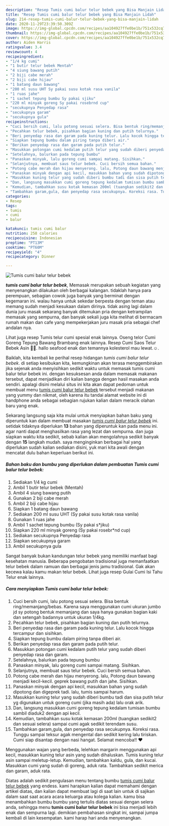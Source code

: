 ```yaml
---
description: "Resep Tumis cumi balur telur bebek yang Bisa Manjain Lidah"
title: "Resep Tumis cumi balur telur bebek yang Bisa Manjain Lidah"
slug: 214-resep-tumis-cumi-balur-telur-bebek-yang-bisa-manjain-lidah
date: 2020-11-29T23:39:50.309Z
image: https://img-global.cpcdn.com/recipes/aa104927ffe0be1b/751x532cq70/tumis-cumi-balur-telur-bebek-foto-resep-utama.jpg
thumbnail: https://img-global.cpcdn.com/recipes/aa104927ffe0be1b/751x532cq70/tumis-cumi-balur-telur-bebek-foto-resep-utama.jpg
cover: https://img-global.cpcdn.com/recipes/aa104927ffe0be1b/751x532cq70/tumis-cumi-balur-telur-bebek-foto-resep-utama.jpg
author: Aiden Harris
ratingvalue: 3.4
reviewcount: 4
recipeingredient:
- "1/4 kg cumi"
- "1 butir telur bebek Mentah"
- "4 siung bawang putih"
- "2 biji cabe merah"
- "2 biji cabe hijau"
- "1 batang daun bawang"
- "200 ml susu UHT Sy pakai susu kotak rasa vanila"
- "1 ruas jahe"
- "1 sachet tepung bumbu Sy pakai sjiku"
- "220 ml minyak goreng Sy pakai rosebrnd cup"
- "secukupnya Penyedap rasa"
- "secukupnya garam"
- "secukupnya gula"
recipeinstructions:
- "Cuci bersih cumi, lalu potong sesuai selera. Bisa bentuk ring/memanjang/bebas. Karena saya menggunakan cumi ukuran jumbo jd sy potong bentuk memanjang dan saya hanya gunakan bagian kaki dan setengah badannya untuk ukuran 1/4kg."
- "Pecahkan telur bebek, pisahkan bagian kuning dan putih telurnya."
- "Beri penyedap rasa dan garam pada kuning telur. Lalu kocok hingga tercampur dan sisihkan."
- "Siapkan tepung bumbu dalam piring tanpa diberi air."
- "Berikan penyedap rasa dan garam pada putih telur."
- "Masukkan potongan cumi kedalam putih telur yang sudah diberi penyedap rasa dan garam."
- "Setelahnya, balurkan pada tepung bumbu"
- "Panaskan minyak, lalu goreng cumi sampai matang. Sisihkan."
- "Selanjutnya, membuat saus telur bebek. Cuci bersih semua bahan."
- "Potong cabe merah dan hijau menyerong. lalu, Potong daun bawang menjadi kecil-kecil. geprek bawang putih dan jahe. Sisihkan."
- "Panaskan minyak dengan api kecil, masukkan bahan yang sudah dipotong dan digeprek tadi. lalu, tumis sampai harum."
- "Masukkan kuning telur yang sudah diberi bumbu tadi dan sisa putih telur yg digunakan untuk goreng cumi (jika masih ada) lalu orak arik."
- "Dan, langsung masukkan cumi goreng tepung kedalam tumisan bumbu sambil diaduk2 dengan api kecil."
- "Kemudian, tambahkan susu kotak kemasan 200ml (tuangkan sedikit2 dan sesuai selera) sampai cumi agak sedikit terendam susu."
- "Tambahkan garam,gula, dan penyedap rasa secukupnya. Koreksi rasa. Tunggu sampai teksur agak mengental dan sedikit kering lalu tiriskan. Cumi siap disantap dengan nasi hangat. Selamat mencoba!! ❤️"
categories:
- Resep
tags:
- tumis
- cumi
- balur

katakunci: tumis cumi balur 
nutrition: 258 calories
recipecuisine: Indonesian
preptime: "PT13M"
cooktime: "PT60M"
recipeyield: "4"
recipecategory: Dinner

---
```



![Tumis cumi balur telur bebek](https://img-global.cpcdn.com/recipes/aa104927ffe0be1b/751x532cq70/tumis-cumi-balur-telur-bebek-foto-resep-utama.jpg)

<b><i>tumis cumi balur telur bebek</i></b>, Memasak merupakan sebuah kegiatan yang menyenangkan dilakukan oleh berbagai kalangan. tidaklah hanya para perempuan, sebagian cowok juga banyak yang berminat dengan kegemaran ini. walau hanya untuk sekedar berpesta dengan teman atau memang sudah menjadi kesukaan dalam dirinya. tidak asing lagi dalam dunia juru masak sekarang banyak ditemukan pria dengan ketrampilan memasak yang sempurna, dan banyak sekali juga kita melihat di bermacam rumah makan dan cafe yang mempekerjakan juru masak pria sebagai chef andalan nya.

Lihat juga resep Tumis telur cumi spesial enak lainnya. Oseng telor Cumi Goreng Tepung Bawang Brambang enak lainnya. Resep Cumi Saos Telur Bebek Asin 🐙🐣. hallo seafood enak dan temannya kolesterol mau lewat.☺️.

Baiklah, kita kembali ke perihal resep hidangan <i>tumis cumi balur telur bebek</i>. di setiap kesibukan kita, kemungkinan akan terasa menggembirakan jika sejenak anda menyisihkan sedikit waktu untuk memasak tumis cumi balur telur bebek ini. dengan kesuksesan anda dalam memasak makanan tersebut, dapat menjadikan diri kalian bangga dengan hasil masakan anda sendiri. apalagi disini melalui situs ini kita akan dapat pedoman untuk membuat menu <u>tumis cumi balur telur bebek</u> tersebut menjadi makanan yang yummy dan nikmat, oleh karena itu tandai alamat website ini di handphone anda sebagai sebagian rujukan kalian dalam meracik olahan baru yang enak.


Sekarang langsung saja kita mulai untuk menyiapkan bahan baku yang diperuntuk kan dalam membuat masakan <u><i>tumis cumi balur telur bebek</i></u> ini. setidak tidaknya diperlukan <b>13</b> bahan yang diperuntuk kan pada menu ini. agar nanti dapat menghasilkan rasa yang lezat dan sempurna. dan juga siapkan waktu kita sedikit, sebab kalian akan mengolahnya sedikit banyak dengan <b>15</b> langkah mudah. saya menginginkan berbagai hal yang diperlukan sudah kalian sediakan disini, yuk mari kita awali dengan mencatat dulu bahan keperluan berikut ini.

<!--inarticleads1-->

##### Bahan baku dan bumbu yang diperlukan dalam pembuatan Tumis cumi balur telur bebek:

1. Sediakan 1/4 kg cumi
1. Ambil 1 butir telur bebek (Mentah)
1. Ambil 4 siung bawang putih
1. Gunakan 2 biji cabe merah
1. Ambil 2 biji cabe hijau
1. Siapkan 1 batang daun bawang
1. Sediakan 200 ml susu UHT (Sy pakai susu kotak rasa vanila)
1. Gunakan 1 ruas jahe
1. Ambil 1 sachet tepung bumbu (Sy pakai s*jiku)
1. Siapkan 220 ml minyak goreng (Sy pakai rosebr*nd cup)
1. Sediakan secukupnya Penyedap rasa
1. Siapkan secukupnya garam
1. Ambil secukupnya gula


Sangat banyak bukan kandungan telur bebek yang memiliki manfaat bagi kesehatan manusia. Beberapa pengobatan tradisional juga memanfaatkan telur bebek dalam ramuan dan berbagai jenis jamu tradisional. Gak akan kecewa kalau kamu makan telur bebek. Lihat juga resep Gulai Cumi Isi Tahu Telur enak lainnya. 

<!--inarticleads2-->

##### Cara menyiapkan Tumis cumi balur telur bebek:

1. Cuci bersih cumi, lalu potong sesuai selera. Bisa bentuk ring/memanjang/bebas. Karena saya menggunakan cumi ukuran jumbo jd sy potong bentuk memanjang dan saya hanya gunakan bagian kaki dan setengah badannya untuk ukuran 1/4kg.
1. Pecahkan telur bebek, pisahkan bagian kuning dan putih telurnya.
1. Beri penyedap rasa dan garam pada kuning telur. Lalu kocok hingga tercampur dan sisihkan.
1. Siapkan tepung bumbu dalam piring tanpa diberi air.
1. Berikan penyedap rasa dan garam pada putih telur.
1. Masukkan potongan cumi kedalam putih telur yang sudah diberi penyedap rasa dan garam.
1. Setelahnya, balurkan pada tepung bumbu
1. Panaskan minyak, lalu goreng cumi sampai matang. Sisihkan.
1. Selanjutnya, membuat saus telur bebek. Cuci bersih semua bahan.
1. Potong cabe merah dan hijau menyerong. lalu, Potong daun bawang menjadi kecil-kecil. geprek bawang putih dan jahe. Sisihkan.
1. Panaskan minyak dengan api kecil, masukkan bahan yang sudah dipotong dan digeprek tadi. lalu, tumis sampai harum.
1. Masukkan kuning telur yang sudah diberi bumbu tadi dan sisa putih telur yg digunakan untuk goreng cumi (jika masih ada) lalu orak arik.
1. Dan, langsung masukkan cumi goreng tepung kedalam tumisan bumbu sambil diaduk2 dengan api kecil.
1. Kemudian, tambahkan susu kotak kemasan 200ml (tuangkan sedikit2 dan sesuai selera) sampai cumi agak sedikit terendam susu.
1. Tambahkan garam,gula, dan penyedap rasa secukupnya. Koreksi rasa. Tunggu sampai teksur agak mengental dan sedikit kering lalu tiriskan. Cumi siap disantap dengan nasi hangat. Selamat mencoba!! ❤️


Menggunakan wajan yang berbeda, lelehkan margarin menggunakan api kecil, masukkan kuning telur asin yang sudah dihaluskan. Tumis kuning telur asin sampai meletup-letup. Kemudian, tambahkan kaldu, gula, dan kucai. Masukkan cumi yang sudah di goreng, aduk rata. Tambahkan sedikit merica dan garam, aduk rata. 

Diatas adalah sedikit pengulasan menu tentang bumbu <u>tumis cumi balur telur bebek</u> yang endess. kami harapkan kalian dapat memahami dengan artikel diatas, dan kalian dapat membuat lagi di saat lain untuk di sajikan dalam saat saat acara acara keluarga atau kolega kalian. kamu bisa menambahkan bumbu bumbu yang tertulis diatas sesuai dengan selera anda, sehingga menu <b>tumis cumi balur telur bebek</b> ini bisa menjadi lebih enak dan sempurna lagi. demikian pembahasan singkat ini, sampai jumpa kembali di lain kesempatan. kami harap hari anda menyenangkan.
